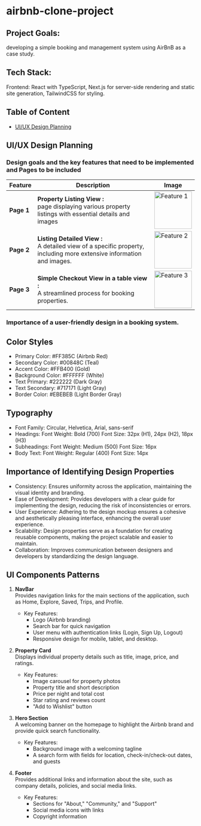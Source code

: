 # airbnb-clone-project

## Project Goals:

developing a simple booking and management system using AirBnB as a case study.

## Tech Stack:

Frontend: React with TypeScript, Next.js for server-side rendering and static site generation, TailwindCSS for styling.

## Table of Content

- [UI/UX Design Planning](#UI/UX)

## UI/UX Design Planning

### Design goals and the key features that need to be implemented and Pages to be included

| Feature    | Description                                                                                                              | Image                                                                                                                                                            |
| ---------- | ------------------------------------------------------------------------------------------------------------------------ | ---------------------------------------------------------------------------------------------------------------------------------------------------------------- |
| **Page 1** | **Property Listing View :**<br> page displaying various property listings with essential details and images              | <img src="https://www.dropbox.com/scl/fi/h7gkpbkcjxo7gd6w695e3/airbnb-1.png?rlkey=cz5q9fcf3ll64ql4z0gpkec93&st=tnjo3j79&dl=0&raw=1" alt="Feature 1" width="100"> |
| **Page 2** | **Listing Detailed View :** <br>A detailed view of a specific property, including more extensive information and images. | <img src="https://www.dropbox.com/scl/fi/pbugzbjc5bolknzv186xo/airbnb-2.png?rlkey=4hm6ogfsmgaad1hrkwehqqzb6&st=b10gzu85&dl=0&raw=1" alt="Feature 2" width="100"> |
| **Page 3** | **Simple Checkout View in a table view :** <br>A streamlined process for booking properties.                             | <img src="https://www.dropbox.com/scl/fi/ip11gibee9w2nzciar6xi/airbnb-3.png?rlkey=dwzvvnw5c9vqfrzikvugduw28&st=1hmy3vcn&dl=0&raw=1" alt="Feature 3" width="100"> |

### Importance of a user-friendly design in a booking system.

## Color Styles

- Primary Color: #FF385C (Airbnb Red)
- Secondary Color: #00848C (Teal)
- Accent Color: #FFB400 (Gold)
- Background Color: #FFFFFF (White)
- Text Primary: #222222 (Dark Gray)
- Text Secondary: #717171 (Light Gray)
- Border Color: #EBEBEB (Light Border Gray)

## Typography

- Font Family: Circular, Helvetica, Arial, sans-serif
- Headings:
  Font Weight: Bold (700)
  Font Size: 32px (H1), 24px (H2), 18px (H3)
- Subheadings:
  Font Weight: Medium (500)
  Font Size: 16px
- Body Text:
  Font Weight: Regular (400)
  Font Size: 14px

## Importance of Identifying Design Properties

- Consistency: Ensures uniformity across the application, maintaining the visual identity and branding.
- Ease of Development: Provides developers with a clear guide for implementing the design, reducing the risk of inconsistencies or errors.
- User Experience: Adhering to the design mockup ensures a cohesive and aesthetically pleasing interface, enhancing the overall user experience.
- Scalability: Design properties serve as a foundation for creating reusable components, making the project scalable and easier to maintain.
- Collaboration: Improves communication between designers and developers by standardizing the design language.

## UI Components Patterns

1. **NavBar** <br>
   Provides navigation links for the main sections of the application, such as Home, Explore, Saved, Trips, and Profile.

   - Key Features:
     - Logo (Airbnb branding)
     - Search bar for quick navigation
     - User menu with authentication links (Login, Sign Up, Logout)
     - Responsive design for mobile, tablet, and desktop.

2. **Property Card**<br>
   Displays individual property details such as title, image, price, and ratings.

   - Key Features:
     - Image carousel for property photos
     - Property title and short description
     - Price per night and total cost
     - Star rating and reviews count
     - "Add to Wishlist" button

3. **Hero Section**<br>
   A welcoming banner on the homepage to highlight the Airbnb brand and provide quick search functionality.

   - Key Features:
     - Background image with a welcoming tagline
     - A search form with fields for location, check-in/check-out dates, and guests

4. **Footer**<br>
   Provides additional links and information about the site, such as company details, policies, and social media links.

   - Key Features:
     - Sections for "About," "Community," and "Support"
     - Social media icons with links
     - Copyright information
